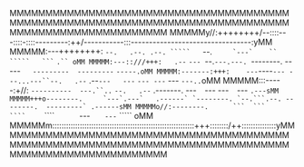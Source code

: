 MMMMMMMMMMMMMMMMMMMMMMMMMMMMMMMMMMMMMMMMMMMMMMMMMMMMMMMMMMMMMMMMMMMMMMMMMMMMMMMMMMMMMMMMMMMMMMMMMMMM
MMMMMy//:++++++++/--::::---::::-::::---------:++/-----------:::---------------------------------:yMM
MMMMM:---++++++++:  `--.   .--. .--. `````   `--.````      `---`    `` `````   ``` ````     `.`` oMM
MMMMM:---::///+++:   .--` `--- `--.`---.---. `--------.    -----`   ---------  ---------` `-----.oMM
MMMMM:-------:+++:    ---`----`--- ---...---``--.   .--`  .--`---   ---`  `--- ---`   --- `---..`oMM
MMMMM:::-----:+//:    `----------  ---.``..` `--.   .--` .-------.  ---`  `--- ---`  `---  ``.---sMM
MMMMM+++o--------.     `---`.---`   .------` `--------. `--.```.--. --------.  ---------` .------sMM
MMMMMo//:--------.      ```  ```      ````    `` ````   ```     ``` --- ```    --- ```     ````` oMM
MMMMMm::::::::::::::::::::::::::::::::::::::::::::::::::::::::::::::+++::::::::/++:::::::::::::::yMM
MMMMMMMMMMMMMMMMMMMMMMMMMMMMMMMMMMMMMMMMMMMMMMMMMMMMMMMMMMMMMMMMMMMMMMMMMMMMMMMMMMMMMMMMMMMMMMMMMMMM
